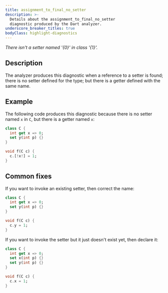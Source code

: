 ```yaml
---
title: assignment_to_final_no_setter
description: >-
  Details about the assignment_to_final_no_setter
  diagnostic produced by the Dart analyzer.
underscore_breaker_titles: true
bodyClass: highlight-diagnostics
---
```


_There isn't a setter named '{0}' in class '{1}'._

## Description

The analyzer produces this diagnostic when a reference to a setter is
found; there is no setter defined for the type; but there is a getter
defined with the same name.

## Example

The following code produces this diagnostic because there is no setter
named `x` in `C`, but there is a getter named `x`:

```dart
class C {
  int get x => 0;
  set y(int p) {}
}

void f(C c) {
  c.[!x!] = 1;
}
```

## Common fixes

If you want to invoke an existing setter, then correct the name:

```dart
class C {
  int get x => 0;
  set y(int p) {}
}

void f(C c) {
  c.y = 1;
}
```

If you want to invoke the setter but it just doesn't exist yet, then
declare it:

```dart
class C {
  int get x => 0;
  set x(int p) {}
  set y(int p) {}
}

void f(C c) {
  c.x = 1;
}
```
